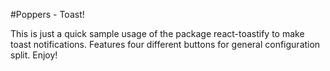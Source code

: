 #Poppers - Toast!

This is just a quick sample usage of the package react-toastify to make toast notifications. Features four different buttons for general configuration split. Enjoy!

